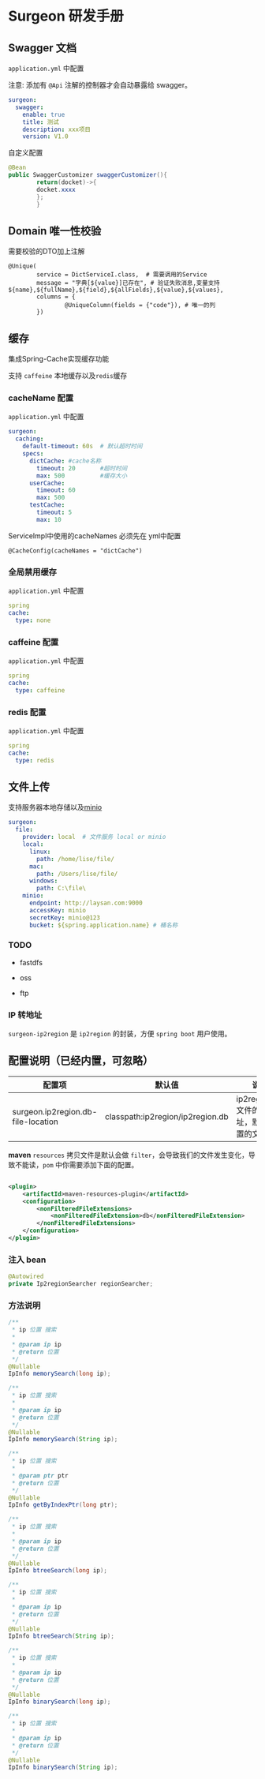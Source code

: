 # Surgeon 研发手册

## Swagger 文档

`application.yml` 中配置

注意: 添加有 `@Api` 注解的控制器才会自动暴露给 swagger。

```yaml
surgeon:
  swagger:
    enable: true
    title: 测试
    description: xxx项目
    version: V1.0
```

自定义配置

```java
@Bean
public SwaggerCustomizer swaggerCustomizer(){
        return(docket)->{
        docket.xxxx
        };
        }

```

## Domain 唯一性校验

需要校验的DTO加上注解

```
@Unique(
        service = DictServiceI.class,  # 需要调用的Service
        message = "字典[${value}]已存在", # 验证失败消息,变量支持 ${name},${fullName},${field},${allFields},${value},${values},
        columns = {
                @UniqueColumn(fields = {"code"}), # 唯一的列
        })
```

## 缓存

集成Spring-Cache实现缓存功能

支持 `caffeine` 本地缓存以及`redis`缓存

### cacheName 配置

`application.yml` 中配置

```yml
surgeon:
  caching:
    default-timeout: 60s  # 默认超时时间
    specs:
      dictCache: #cache名称
        timeout: 20       #超时时间
        max: 500          #缓存大小
      userCache:
        timeout: 60
        max: 500
      testCache:
        timeout: 5
        max: 10
```

ServiceImpl中使用的cacheNames 必须先在 yml中配置

`@CacheConfig(cacheNames = "dictCache")`

### 全局禁用缓存

`application.yml` 中配置

```yml
spring
cache:
  type: none
```

### caffeine 配置

`application.yml` 中配置

```yml
spring
cache:
  type: caffeine
```

### redis 配置

`application.yml` 中配置

```yml
spring
cache:
  type: redis
```

## 文件上传

支持服务器本地存储以及[minio](http://www.minio.org.cn/)

```yml
surgeon:
  file:
    provider: local  # 文件服务 local or minio
    local:
      linux:
        path: /home/lise/file/
      mac:
        path: /Users/lise/file/
      windows:
        path: C:\file\
    minio:
      endpoint: http://laysan.com:9000
      accessKey: minio
      secretKey: minio@123
      bucket: ${spring.application.name} # 桶名称
```

### TODO

* fastdfs

* oss

* ftp

### IP 转地址

`surgeon-ip2region` 是 `ip2region` 的封装，方便 `spring boot` 用户使用。

## 配置说明（已经内置，可忽略）

| 配置项                           | 默认值                            | 说明                                |
| ------------------------------- | -------------------------------- | ---------------------------------- |
| surgeon.ip2region.db-file-location | classpath:ip2region/ip2region.db | ip2region.db 文件的地址，默认内置的文件 | 

**maven** `resources` 拷贝文件是默认会做 `filter`，会导致我们的文件发生变化，导致不能读，`pom` 中你需要添加下面的配置。

```xml

<plugin>
    <artifactId>maven-resources-plugin</artifactId>
    <configuration>
        <nonFilteredFileExtensions>
            <nonFilteredFileExtension>db</nonFilteredFileExtension>
        </nonFilteredFileExtensions>
    </configuration>
</plugin>
```

### 注入 bean

```java
@Autowired
private Ip2regionSearcher regionSearcher;
```

### 方法说明

```java
/**
 * ip 位置 搜索
 *
 * @param ip ip
 * @return 位置
 */
@Nullable
IpInfo memorySearch(long ip);

/**
 * ip 位置 搜索
 *
 * @param ip ip
 * @return 位置
 */
@Nullable
IpInfo memorySearch(String ip);

/**
 * ip 位置 搜索
 *
 * @param ptr ptr
 * @return 位置
 */
@Nullable
IpInfo getByIndexPtr(long ptr);

/**
 * ip 位置 搜索
 *
 * @param ip ip
 * @return 位置
 */
@Nullable
IpInfo btreeSearch(long ip);

/**
 * ip 位置 搜索
 *
 * @param ip ip
 * @return 位置
 */
@Nullable
IpInfo btreeSearch(String ip);

/**
 * ip 位置 搜索
 *
 * @param ip ip
 * @return 位置
 */
@Nullable
IpInfo binarySearch(long ip);

/**
 * ip 位置 搜索
 *
 * @param ip ip
 * @return 位置
 */
@Nullable
IpInfo binarySearch(String ip);
```

